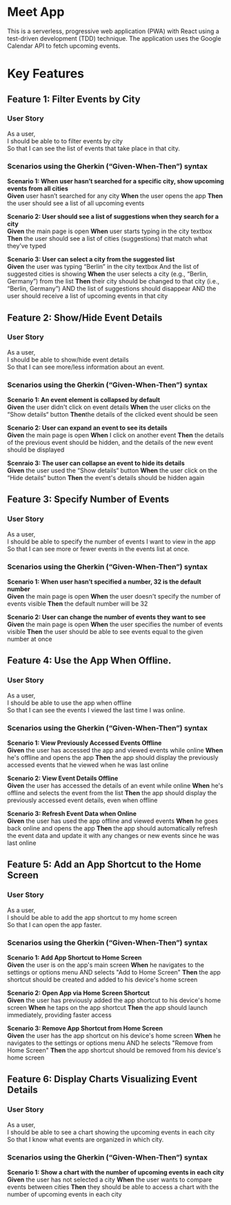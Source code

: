 # Meet App

This is a serverless, progressive web application (PWA) with React using a
test-driven development (TDD) technique. The application uses the Google
Calendar API to fetch upcoming events.

# Key Features 

## Feature 1: Filter Events by City

### User Story
As a user,  
I should be able to to filter events by city  
So that I can see the list of events that take place in that city.  

### Scenarios using the Gherkin (“Given-When-Then”) syntax

**Scenario 1: When user hasn’t searched for a specific city, show upcoming events from all cities**  
**Given** user hasn’t searched for any city **When** the user opens the app **Then** the user should see a list of all upcoming events

**Scenario 2: User should see a list of suggestions when they search for a city**  
**Given** the main page is open **When** user starts typing in the city textbox **Then** the user should see a list of cities (suggestions) that match what they’ve typed

**Scenario 3: User can select a city from the suggested list**  
**Given** the user was typing “Berlin” in the city textbox And the list of suggested cities is showing **When** the user selects a city (e.g., “Berlin, Germany”) from the list **Then** their city should be changed to that city (i.e., “Berlin, Germany”) AND the list of suggestions should disappear AND the user should receive a list of upcoming events in that city


## Feature 2: Show/Hide Event Details

### User Story
As a user,  
I should be able to show/hide event details  
So that I can see more/less information about an event.  

### Scenarios using the Gherkin (“Given-When-Then”) syntax

**Scenario 1: An event element is collapsed by default**  
**Given** the user didn't click on event details **When** the user clicks on the “Show details“ button **Then**the details of the clicked event should be seen

**Scenario 2: User can expand an event to see its details**  
**Given** the main page is open **When** I click on another event **Then** the details of the previous event should be hidden, and the details of the new event should be displayed  

**Scenraio 3: The user can collapse an event to hide its details**  
**Given** the user used the “Show details“ button **When** the user click on the “Hide details“ button **Then**  the event's details should be hidden again


## Feature 3: Specify Number of Events

### User Story
As a user,  
I should be able to specify the number of events I want to view in the app  
So that I can see more or fewer events in the events list at once.  

### Scenarios using the Gherkin (“Given-When-Then”) syntax

**Scenario 1: When user hasn’t specified a number, 32 is the default number**  
**Given** the main page is open **When** the user doesn't specify the number of events visible **Then** the default number will be 32

**Scenario 2: User can change the number of events they want to see**  
**Given** the main page is open **When** the user specifies the number of events visible **Then** the user should be able to see events equal to the given number at once

## Feature 4: Use the App When Offline.

### User Story
As a user,  
I should be able to use the app when offline  
So that I can see the events I viewed the last time I was online.  

### Scenarios using the Gherkin (“Given-When-Then”) syntax

**Scenario 1: View Previously Accessed Events Offline**  
**Given** the user has accessed the app and viewed events while online **When** he's offline and opens the app **Then** the app should display the previously accessed events that he viewed when he was last online

**Scenario 2: View Event Details Offline**  
**Given** the user has accessed the details of an event while online **When** he's offline and selects the event from the list **Then** the app should display the previously accessed event details, even when offline

**Scenario 3: Refresh Event Data when Online**  
**Given** the user has used the app offline and viewed events **When** he goes back online and opens the app **Then** the app should automatically refresh the event data and update it with any changes or new events since he was last online

## Feature 5: Add an App Shortcut to the Home Screen

### User Story
As a user,  
I should be able to add the app shortcut to my home screen  
So that I can open the app faster.  

### Scenarios using the Gherkin (“Given-When-Then”) syntax

**Scenario 1: Add App Shortcut to Home Screen**  
**Given** the user is on the app's main screen **When** he navigates to the settings or options menu AND selects "Add to Home Screen" **Then** the app shortcut should be created and added to his device's home screen

**Scenario 2: Open App via Home Screen Shortcut**  
**Given** the user has previously added the app shortcut to his device's home screen **When** he taps on the app shortcut **Then** the app should launch immediately, providing faster access

**Scenario 3: Remove App Shortcut from Home Screen**  
**Given** the user has the app shortcut on his device's home screen **When** he navigates to the settings or options menu AND he selects "Remove from Home Screen" **Then** the app shortcut should be removed from his device's home screen

## Feature 6: Display Charts Visualizing Event Details

### User Story
As a user,  
I should be able to see a chart showing the upcoming events in each city  
So that I know what events are organized in which city.  

### Scenarios using the Gherkin (“Given-When-Then”) syntax

**Scenario 1: Show a chart with the number of upcoming events in each city**  
**Given** the user has not selected a city **When** the user wants to compare events between cities **Then** they should be able to access a chart with the number of upcoming events in each city




